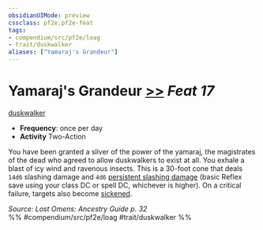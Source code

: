 ```yaml
---
obsidianUIMode: preview
cssclass: pf2e,pf2e-feat
tags:
- compendium/src/pf2e/loag
- trait/duskwalker
aliases: ["Yamaraj's Grandeur"]
---
```

# Yamaraj's Grandeur  [>>](rules/core-rulebook/chapter-9-playing-the-game.md#Actions "Two-Action") *Feat 17*  
[duskwalker](rules/traits/duskwalker-apg.md "Duskwalker Ancestry & Heritage Trait")  

- **Frequency**: once per day
- **Activity** Two-Action

You have been granted a sliver of the power of the yamaraj, the magistrates of the dead who agreed to allow duskwalkers to exist at all. You exhale a blast of icy wind and ravenous insects. This is a 30-foot cone that deals `14d6` slashing damage and `4d6` [persistent slashing damage](rules/conditions.md#Persistent%20Damage) (basic Reflex save using your class DC or spell DC, whichever is higher). On a critical failure, targets also become [sickened](rules/conditions.md#Sickened).

*Source: Lost Omens: Ancestry Guide p. 32*  
%% #compendium/src/pf2e/loag #trait/duskwalker %%